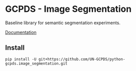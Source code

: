 # GCPDS - Image Segmentation

Baseline library for semantic segmentation experiments.

[Documentation](https://gcpds-image-segmentation.readthedocs.io/en/latest/)

## Install 

`pip install -U git+https://github.com/UN-GCPDS/python-gcpds.image_segmentation.git`
